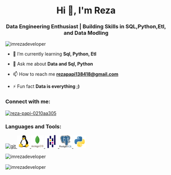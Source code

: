 <h1 align="center">Hi 👋, I'm Reza</h1>
<h3 align="center">Data Engineering Enthusiast | Building Skills in SQL,Python,Etl, and Data Modling</h3>

<p align="left"> <img src="https://komarev.com/ghpvc/?username=imrezadeveloper&label=Profile%20views&color=0e75b6&style=flat" alt="imrezadeveloper" /> </p>

- 🌱 I’m currently learning **Sql, Python, Etl**

- 💬 Ask me about **Data and Sql, Python**

- 📫 How to reach me **rezapapi138418@gmail.com**

- ⚡ Fun fact **Data is everything ;)**

<h3 align="left">Connect with me:</h3>
<p align="left">
<a href="https://linkedin.com/in/reza-papi-0210aa305" target="blank"><img align="center" src="https://raw.githubusercontent.com/rahuldkjain/github-profile-readme-generator/master/src/images/icons/Social/linked-in-alt.svg" alt="reza-papi-0210aa305" height="30" width="40" /></a>
</p>

<h3 align="left">Languages and Tools:</h3>
<p align="left"> <a href="https://git-scm.com/" target="_blank" rel="noreferrer"> <img src="https://www.vectorlogo.zone/logos/git-scm/git-scm-icon.svg" alt="git" width="40" height="40"/> </a> <a href="https://www.linux.org/" target="_blank" rel="noreferrer"> <img src="https://raw.githubusercontent.com/devicons/devicon/master/icons/linux/linux-original.svg" alt="linux" width="40" height="40"/> </a> <a href="https://www.mongodb.com/" target="_blank" rel="noreferrer"> <img src="https://raw.githubusercontent.com/devicons/devicon/master/icons/mongodb/mongodb-original-wordmark.svg" alt="mongodb" width="40" height="40"/> </a> <a href="https://pandas.pydata.org/" target="_blank" rel="noreferrer"> <img src="https://raw.githubusercontent.com/devicons/devicon/2ae2a900d2f041da66e950e4d48052658d850630/icons/pandas/pandas-original.svg" alt="pandas" width="40" height="40"/> </a> <a href="https://www.postgresql.org" target="_blank" rel="noreferrer"> <img src="https://raw.githubusercontent.com/devicons/devicon/master/icons/postgresql/postgresql-original-wordmark.svg" alt="postgresql" width="40" height="40"/> </a> <a href="https://www.python.org" target="_blank" rel="noreferrer"> <img src="https://raw.githubusercontent.com/devicons/devicon/master/icons/python/python-original.svg" alt="python" width="40" height="40"/> </a> </p>

<p><img align="center" src="https://github-readme-stats.vercel.app/api/top-langs?username=imrezadeveloper&show_icons=true&locale=en&layout=compact" alt="imrezadeveloper" /></p>

<p><img align="center" src="https://github-readme-streak-stats.herokuapp.com/?user=imrezadeveloper&" alt="imrezadeveloper" /></p>
